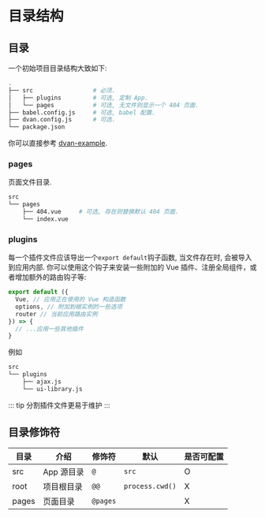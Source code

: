 # 目录结构

## 目录

一个初始项目目录结构大致如下:

```bash
.
├── src                 # 必须.
│   ├── plugins         # 可选, 定制 App.
│   └── pages           # 可选, 无文件则显示一个 404 页面.
├── babel.config.js     # 可选, babel 配置.
├── dvan.config.js      # 可选.
└── package.json
```

你可以直接参考 [dvan-example](https://github.com/dvanjs/dvan-example).

### pages

页面文件目录.

```bash
src
└── pages
    ├── 404.vue     # 可选, 存在则替换默认 404 页面.
    └── index.vue
```

### plugins

每一个插件文件应该导出一个`export default`钩子函数, 当文件存在时, 会被导入到应用内部. 你可以使用这个钩子来安装一些附加的 Vue 插件、注册全局组件，或者增加额外的路由钩子等:

```js
export default ({
  Vue, // 应用正在使用的 Vue 构造函数
  options, // 附加到根实例的一些选项
  router // 当前应用路由实例
}) => {
  // ...应用一些其他插件
}
```

例如

```bash
src
└── plugins
    ├── ajax.js
    └── ui-library.js
```

::: tip
分割插件文件更易于维护
:::

## 目录修饰符

|目录|介绍|修饰符|默认|是否可配置|
|-|-|-|-|-|
|src|App 源目录|`@`|`src`|O|
|root|项目根目录|`@@`|`process.cwd()`|X|
|pages|页面目录|`@pages`||X|
